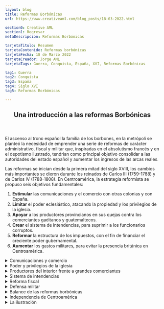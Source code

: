 ```yaml
---
layout: blog
title: Reformas Borbónicas
url: https://www.creativeaml.com/blog_posts/18-03-2022.html

section0: Creative AML
section1: Regresar
metaDescripcion: Reformas Borbónicas

tarjetaTitulo: Resumen
tarjetaContenido: Reformas borbónicas
tarjetaFecha: 18 de Marzo 2022
tarjetaCreador: Jorge AML
tarjetaTags: Guerra, Conquista, España, XVI, Reformas Borbónicas

tag1: Guerra
tag2: Conquista
tag3: España
tag4: Siglo XVI
tag5: Reformas Borbónicas

---
```

<article>
    <header><h1>Una introducción a las reformas Borbónicas</h1></header>
    <section class="intro">
        <p>El ascenso al trono español la familia de los borbones, en la metrópoli se planteó la necesidad de emprender una serie de reformas de carácter administrativo, fiscal y militar que, inspiradas en el absolutismo francés y en el depotismo ilustrado, tendrían como principal objetivo consolidar a las autoridades del estado español y aumentar los ingresos de las arcas reales.</p>
        <p>Las reformas se inician desde la primera mitad del siglo XVIII, los cambios más importantes se dieron durante los reinados de Carlos III (1759-1788) y de Carlos IV (1788-1808). En Centroamérica, la estrategia reformista se propuso seis objetivos fundamentales:</p>
        <ol>
            <li><b>Estimular</b> las comunicaciones y el comercio con otras colonias y con España.</li>
            <li><b>Limitar</b> el poder eclesiástico, atacando la propiedad y los privilegios de la iglesia.</li>
            <li><b>Apoyar</b> a los productores provincianos en sus quejas contra los comerciantes gaditanos y guatemaltecos.</li>
            <li><b>Crear</b> el sistema de intendencias, para suprimir a los funcionarios corruptos.</li>
            <li><b>Reformar</b> la estructura de los impuestos, con el fin de financiar el creciente poder gubernamental.</li>
            <li><b>Aumentar</b> los gastos militares, para evitar la presencia británica en Centroamérica.</li>
        </ol>
    </section>
    <section class="ComunicacionesYComercio">
        <details>
            <summary>Comunicaciones y comercio</summary>
            <p>El principal resultado de la plítica de incrementar las comunicaciones marítimas entre España y Centroamérica fue la autorización para que los puertos de la costa norte hondureña, Omoa y Trujillo, y el puerto guatemalteco de Santo Tomás de Castilla comerciaran directamente con la metrópoli, por medio de los navíos sueltos.</p>
            <p>Este objetivo no se pudo alcanzar plenamente por dos, las vías de comunicación terrestre con la costa eran pésimas, y muchos comerciantes prefirieron continuar exportando por Veracruz.</p>
            <p>Por otro lado , el comercio por el caribe centroamericano era frecuentemente interrumpido por los ataques piratas. La principal consecuencia de ese fracaso fue que la Corona no logró quebrar el poderío de los comerciantes guatemaltecos.</p>
        </details>
        <details>
            <summary>Poder y privilegios de la iglesia</summary>
            <p>El poderío económico y político de la iglesia era un obstáculo que se oponía al interés  de los borbones de fortalecer la administración colonial. El poderío de la iglesia descansaba en el control de grandes cantidades de tierra y de actividades productivas, como por ejemplo el abastecimiento del azúcar para la capital del reino.</p>
            <p>La iglesia y los eclesiásticos disfrutaban también de numerosas prebendas. Uno de los privilegios que más incomodaba a la Corona era el acceso a los bienes y dinero de las cofradías indígenas, pues perjudicaba el pago de los tributos a la Real Hacienda.</p>
            <p>El enfrentamiento entre la iglesia y el estado español implicó también un mayor control sobre las órdenes religiosas y los sacerdotes seculares y la vigilancia de sus actividades económicas. La expulsión de los jesuitas (1767) y la expropiación de sus bienes es tal vez el mejor ejemplo de la ofensiva de la Corona contra el poder de la iglesia.</p>
            <p>Sin embargo, este no logró ser destruido completamente y las instituciones de crédito eclesiásticas permanecieron durante la primera mitad del siglo XIX. La apropiación del dinero de las cofradías y obras pías (consolidación) por parte de la Corona no se inició en 1805 y nunca logró ser completada.</p>
        </details>
        <details>
            <summary>Productores del interior frente a grandes comerciantes</summary>
            <p>Los poderosos comerciantes radicados en la capital del Reino tenían bajo su control el comercio regional centroamericano y los intercambios de larga distancia. Así, monopolizaron las exportaciones de añil hacia Europa y las importaciones provenientes de Cádiz, las islas Filipinas, México y Perú. El mercado interno de los productos más importantes como el ganado, ropa, plata, hierro, cacao e hilazas de algodón también cayó bajo su dominio.</p>
            <p>El mecanismo mediante el cual controlaron el comercio de ganado y de añil fue la habilitación, la cual consistía en el adelanto anual de mercancías y dinero en efectico pagaderos en especie.</p>
            <p>Las medidas tomadas por la Corona para atacar las prerrogativas de los comerciantes guatemaltecos fueron variadas. En 1782 el Capitán General Matías de Gálvez estableció la sociedad de cosecheros  de Añil, la cual contaba con una junta encargada de fijar los precios del tinte, y con un mentepío (especie de banco), para financiar la actividad.</p>
            <p>No obstante, los fondos eran exiguos, el dinero de los préstamos no eran recobrados con facilidad y los comerciantes guatemaltecos tenían la ventaja de dominar los medios de transporte hacia el Virreinato de Nueva España, desde donde se exportaba el produco a Europa.</p>
            <p>En su afán de fracturar el monopolio que detentaban los comerciantes guatemaltecos sobre el comercio ganadero, Gálvez ordenó trasladar a Chalchuapa la feria que se realizaba en Cerro Redondo; también designo un juez para fijar los precios del ganado. Sin embargo, su orden de no vender animales fuera de las ferias desagradó a los productores internos.</p>
            <p>Los comerciantes guatemaltecos también tenían control sobre la producción minera hondureña, mediante el crédito que facilitaban a los dueños de las minas de plata. Las autoridades españolas se hallaban descontentas con esa situación, porque sabían que una buena parte del metal nunca llegaba a la Casa de la Moneda (establecida en Guatemala 1731), porque se utilizaba para el comercio ilegal con extranjeros.</p>
            <p>En 1780 Gálvez fundo un bando de rescate en Tegucigalpa, con miras a aumentar la producción minera  y garantizar mayores utilidades a la Corona. Sin embargo, al faltar el crédito de los comerciantes, la producción minera más bien disminuyó. Finalmente, el banco desapareció en 1791.</p>
            <p>En suma, el poder de los comerciantes guatemaltecos que descansaba en sus vínculos con las casas comerciales españolas, en el control del crédito a los productores y en su habilidad para eliminar a sus competidores no pudo ser quebrantado mediante las medidas adoptadas.</p>
            <p>Esta situación alimentó el descontento de los provincianos, como fue evidente en el momento de la crisis política que condujo a la independencia y, posteriormente, a la balcanización del antiguo Reino de Guatemala.</p>
        </details>
        <details>
        <summary>Sistema de intendencias</summary>
        <p>A nivel político administrativo la creación del sistema de intendencias fue el logro máximo de las reformas borbónicas. En centroamérica fueron creadas cinco intendencias entre 1785 y 1787, en chiapas, Guatemala, San Salvador, Comayagua y León.</p>
        <p>Con esta medida se pretendía sustituir a los alcaldes mayores y corregidores (quienes tenian fama de corruptos), por funcionarios leales a la Corona, todo con el fin de expander el absolutismo. Con la creación de las intendencias, se procuraba también promover  el desarrollo de metrópolis regionales, pero tampoco con esto se logró quebrar el poder centrado en la capital del Reino.</p>
        </details>
        <details>
            <summary>Reforma fiscal</summary>
            <p>A mediados del siglo XVIII, los ingresos de la Real Hacienda en la audiencia de Guatemala provenían, fundamentalmente, de los tributos de los indígenas. La corona se propuso incrementar los ingresos provenientes del comercio, mediante la creación de las receptorías de alcabalas. Ese impuesto al comercio era cobrado por los mismos comerciantes guatemaltecos; pero, como estos controlaban las aduanas, fácilmente podían hacer fraudes. También fueron establecidos varios monopolios, como los del aguardiente (1765), el tabaco (1766), la pólvora y los naipes.</p>
            <p>Con el fin de controlar mejor el cobro de los impuestos fueron establecidas cuatro sub-administraciones (en San Salvador, Chiapas, Comayagua y León). Así se extendió al interior del poder de la monarquía española. El establecimiento de esas sub-administraciones fue importante para el futuro, porque definió jurisdicciones que serian utilizadas posteriormente para las intendencias, y luego para definir los límites de los estados.</p>
        </details>
        <details>
            <summary>Defensa militar</summary>
            <p>una vez establecidos el nuevo sistema impositivo, fuertes sumas de dinero fueron reinvertidas en Centroamérica para pagar los sueldos de los burócratas y para la defensa del territorio. El objetivo fundamental, en ese campo, era contener el expansionismo inglés en la costa del Caribe.</p>
            <p>Inglaterra se comprometió, en el Tratado de París, a derribar las fortificaciones construidas en la Mosquitia y en la Bahía de Honduras. No obstante, los intereses de los colonos ya afincados en esas áreas impidieron el cabal cumplimiento de los acuerdos.</p>
            <p>Más adelante, en 1786, la firma de la Convención Anglo-Española autorizó a los ingleses a continuar con la tala de maderas preciosas y de palo de brazil en Belice. Los ingleses, por su parte, se comprometieron a desalojar los asentamientos de las costas hondureñas y nicaragüenses, tanto como los de las Islas de la Bahía y de otras pequeñas islas del Caribe. Más de 3500 personas dejaron la zona, pero algunos colonos se negaron a abandonar sus pertenencias y debieron reconocer el dominio español.</p>
            <p>A pesar de todos los esfuerzos realizados, no se logró eliminar la presencia de los ingleses en el Caribe centroamericano, y más bien, en el ocaso de la época colonial, el contrabando se incrementó a través de Belice, el cual se convirtió en el principal asentamiento inglés en la región.</p>
        </details>
        <details>
            <summary>Balance de las reformas borbónicas</summary>
            <p>Un rápido balance sobre los alcances del reformismo borbónico en Centroamérica muestra los pobres resultados alcanzados.</p>
            <p>Los intentos de romper el poderío de los comerciantes guatemaltecos y de la iglesia fue un fracaso. En cambio, si fue posible aumentar los ingresos fiscales, gracias a los monopolios establecidos y al control administrativo más eficinte. Pero el resultado obtenido no fue el esperado: las medidas acrecentaron el descontento general, el cual se manifestó en movimientos antiespañolistas y de protesta antifiscal que alteraron la tranquilidad en varias partes del Reino.</p>
            <p>En cuanto a la defensa del Istmo, el logro más importante fue la contención de los ingleses en la Mosquitia; así se evitó que la costa del caribe de Nicaragua se convirtiera en otra colonia inglesa, como sucedió con Belice. Pese a los logros limitados a las Reformas Borbónicas en Centroamérica, es posible afirmar que, hacia 1790, el poder del Estado español era mayor que nunca antes desde la conquista.</p>
            <p>Sin embargo, en menos de veinte años iba a colapsar. Poco a poco, el terreno se iba preparando para la emancipación de España.</p>
        </details>
        <details>
        <summary>Independencia de Centroamérica</summary>
        <p>La independencia de las colonias americanas de España debe ser analizada como parte de un largo proceso, cuyas raices más profundas se encuentran en la situación colonial misma. No obstante, no fue sino en las primeras décadas del siglo XIX cuando las colonias pudieron romper los vínculos que las mantenían atadas a la metrópoli.</p>
        <ol>
            <li>Movimientos antifiscales y antiespañolistas</li>
            <p>Entre los años 1881 y 1814 hubo en centroamérica una serie de movimientos antifiscales y antiespañolistas que pusieron entredicho a la autoridad en España. Los objetivos de esos movimientos eran limitados: acabar con los monopolios implantados por el estado español sobre el tabaco y el aguardiente y deponer a algunos funcionarios españoles, a quienes se les malquería por su autoritarismo. De manera que en ningún momoneto tuvieron por objetivo la separación definitiva de España.</p>
            <p>Los principales movimientos tuvieron lugar en San Salvador, León y Granada; en otras poblaciones tan solo hubo amagos de violencia. Las autoridades españolas, impulsadas por el temor, reaccionaron reforzando las medidas de seguridad. En Guatemala el capitán general castigó en forma ejemplar a los acusados de participar en la conspiración de Belén. El descontento urbano no logró encender la chispa de la rebelión en las áreas rurales, como estaba sucediendo en México en ese mismo período. En contraste con la debilidad del movimiento anticolonial interno, el peso de los factores externos fue determinante para desencadenar el movimiento independentista centroamericano.</p>
            <p>Esos factores fueron: el impacto de las ideas de la Ilustración, la crisis política de la monarquía española, la sublevación, en España, del general Rafael Riego y Nuñez y los sucesos de México.</p>
        </ol>
        </details>
        <details>
            <summary>La ilustración</summary>
            <p>La Ilustración de una corriente de pensamiento según la cual solo mediante la razón se podía lograr el conocimiento y transformar la realidad. Los orígenes de ese moviemiento se remontan al siglo XVI, pero su mayor desarollo se dio durante el siglo XVIII, con el aporte de pensadores ingleses (Dionisio Locke y Adam Smith) y franceses (Dionisio Diderot, Carlos de Secondat, el barón de Montesquieu, Juan Jacobo Rousseau y Francisco María Voltaire).</p>
            <p>De acuerdo con esa corriente filosófica, la naturaleza debe ser investigada científicamente, y explotada con racionalidad. La sociedad, la economía y el gobierno también están organizados y funcionan de acuerdo con leyes naturales que pueden ser conocidas mediante la razón.</p>
            <p>Los ilustrados combatieron las ideas religiosas, y culparon a la Iglesia del atraso y de la ignorancia del pueblo, por considerar que sus enseñanzas se basaban en la fe. Además, gracias a la influencia del pensamiento ilustrado. la teoría de que el poder de los reyes era de origen divino declinó completamente.</p>
            <p>En su lugar, se difundieron las ideas de Rousseau de que la soberanía residía en el pueblo y que los gobernantes eran solo funcionarios en quienes se hallaban depositado el poder.</p>
            <ol>
                <li>Impacto de la Ilustración</li>
                <p>Las ideas de la Ilustración socavaron el orden establecido en España y en otras potencias europeas, al poner en entredicho los dos pilares sobre los cuales ese orden descansaba: la monarquía absoluta y la Iglesia.</p>
                <p>Como consecuencia en España se pasó de la monarquía absoluta al despotismo ilustrado y se emprendieron las reformas Borbónicas.</p>
                <p>Además, la influencia del pensamiento ilustrado también dio otros resultados, como el envío de la primera expedición científica a Centroamérica, por parte del monarca Carlos III. Entre 1787 y 1803 el naturalista José Longinos, el botánico José Mariano Mociño y el dibujante Vicente de la Cerda recorrieron buena parte de Centroamérica para conocer sus recursos naturales.</p>
                <p>Los criollos centroamericanos que se formaron en la Universidad de San Carlos de Guatemala conocieron las ideas ilustradas en esa casa de estudios. Fray Antonio de Liendo y Goicoechea, la más relevante figura de la Ilustración en el Reino de Guatemala, impulsó grandes cambios en la universidad.</p>
                <p>A él se debió la difusión del cartesianismo y de la física experimental, el impulso a la enseñanza de la cirugía de un modo avanzado y moderno y el que las clases se impartieran en español en vez de latín.</p>
                <p>Las ideas de la Ilustración, que habían servido de inspiración a la Revolución de la Independencia de los Estados Unidos y a la Revolución francesa, también contribuyeron a formar la conciencia de las élites criollas que, por su situación, eran las llamadas a dirigir los movimientos políticos y sociales que llevarían a la emancipación de las colonias españolas.</p>
                <li>Crisis politica en España</li>
                <p>En el año 1808 España sufrió una de las crisis políticas más graves de su historia: la invasión de las tropas francesas  de Napoleón Bonaparte. El monarca Carlos IV se vio obligado a abdicar en favor de su hijo Fernando VII, y este a su vez declinó el trono de España y se lo dio a Napoleón Bonaparte.</p>
                <p>El hermano de este, José Bonaparte, aquien los españoles bautizaron con el sobrenombre de "Pepe Botellas", fue instalado como rey de España.</p>
                <p>La incorformidad ante esos hechos vergonzosos no se hizo esperar. En la península hubo levantamientos populares, se desconoció la autoridad impuesta y se creó un Consejo de Regencia, para gobernar en nombre de Fernando VII. En América surgió un movimiento tendente a fundar juntas que gobernaran las colonias durante el cautiverio del Rey.</p>
                <p>Además el consejo de Regencia convocó a Cortes, en España, por lo cual las provincias de ultramar fueron invitadas a enviar sus representantes.</p>
                <p>Las cortes se reunieron en Cádiz. Los representantes de Guatemala y de Costa Rica, el Doctor Antonio Larrazábal y el presbítero Florencio del Castillo, tuvieron una participación destacada, e incluso ocuparon la presidencia de las Cortes, donde se discutieron los problemas que aquejaban a España y a sus colonias.</p>
                <p>El resultado más importante de las liberaciones  fue la promulgación de la constitución de 1812. Esta carta magna, de corte liberal, garantizó muchas de las libertades de que habían carecido de los súbditos del rey de España, como las libertades de reunión y de expresión, y dispuso que hubiera ayuntamientos constitucionales en los principales centros urbanos.</p>
                <p>Durante el tiempo en que estuvo vigente la Constitución de Cádiz, funcionaron cabildos constitucionales en las principales villas y ciudades de toda Centroamérica. Además, se establecieron Diputaciones Provinciales en León (territorios de Nicaragua y Costa Rica) y Guatemala (con jurisdicción para Guatemala, Chiapas, Honduras y El Salvador), las cuales gozaron de muchas atribuciones que antes habían sido propias de otras autoridades políticas.</p>
                <p>En el territorio de cada diputación había un jefe político, quien a su vez era miembro del cuerpo colegiado. Pero a pesar de que el funcionamiento de los diputaciones proviciales contribuyó para los habitantes de las colonias se acostumbraran a tener un gobierno propio, al regresar Fernando VII a España, en 1814, abolió la Constitución y se retornó al despotismo.</p>
            </ol>
        </details>
    </section>
</article>
